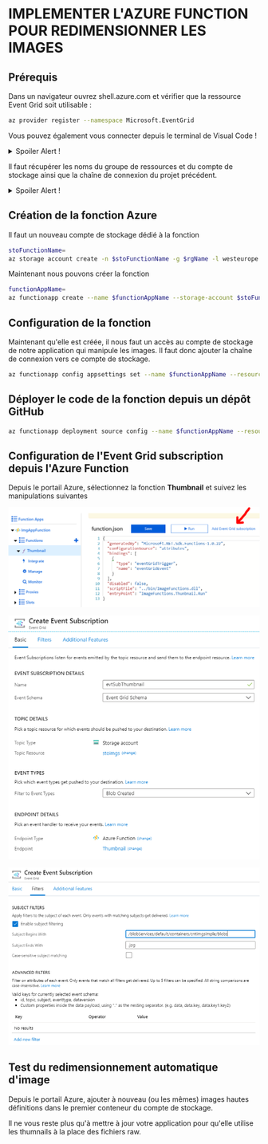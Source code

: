 # IMPLEMENTER L'AZURE FUNCTION POUR REDIMENSIONNER LES IMAGES

## Prérequis

Dans un navigateur ouvrez shell.azure.com et vérifier que la ressource Event Grid soit utilisable :

```bash
az provider register --namespace Microsoft.EventGrid
```

Vous pouvez également vous connecter depuis le terminal de Visual Code !

<details>
  <summary>Spoiler Alert !</summary>

```bash
az account clear
az login -u ...@soatformation.onmicrosoft.com -p ...
az account set -s SoCloudSandboxV2
az group list
```

</details>

Il faut récupérer les noms du groupe de ressources et du compte de stockage ainsi que la chaîne de connexion du projet précédent.

<details>
  <summary>Spoiler Alert !</summary>

```bash
rgName=
stoName=
cnSTO=$(az storage account show-connection-string -n $stoName -g $rgName -o tsv)
echo $cnSTO
```

</details>

## Création de la fonction Azure

Il faut un nouveau compte de stockage dédié à la fonction

```bash
stoFunctionName=
az storage account create -n $stoFunctionName -g $rgName -l westeurope --sku Standard_LRS --kind StorageV2
```

Maintenant nous pouvons créer la fonction

```bash
functionAppName=
az functionapp create --name $functionAppName --storage-account $stoFunctionName --resource-group $rgName --consumption-plan-location westeurope
```

## Configuration de la fonction

Maintenant qu'elle est créée, il nous faut un accès au compte de stockage de notre application qui manipule les images. Il faut donc ajouter la chaîne de connexion vers ce compte de stockage.

```bash
az functionapp config appsettings set --name $functionAppName --resource-group $rgName --settings AzureWebJobsStorage=$cnSTO THUMBNAIL_CONTAINER_NAME=thumbnails THUMBNAIL_WIDTH=100 FUNCTIONS_EXTENSION_VERSION=~1
```

## Déployer le code de la fonction depuis un dépôt GitHub

```bash
az functionapp deployment source config --name $functionAppName --resource-group $rgName --branch master --manual-integration --repo-url https://github.com/Azure-Samples/function-image-upload-resize
```

## Configuration de l'Event Grid subscription depuis l'Azure Function

Depuis le portail Azure, sélectionnez la fonction **Thumbnail** et suivez les manipulations suivantes

![](../assets/storage/event_subscription_1.png)

![](../assets/storage/event_subscription_2.png)

![](../assets/storage/event_subscription_3.png)

## Test du redimensionnement automatique d'image

Depuis le portail Azure, ajouter à nouveau (ou les mêmes) images hautes définitions dans le premier conteneur du compte de stockage.

Il ne vous reste plus qu'à mettre à jour votre application pour qu'elle utilise les thumnails à la place des fichiers raw.
